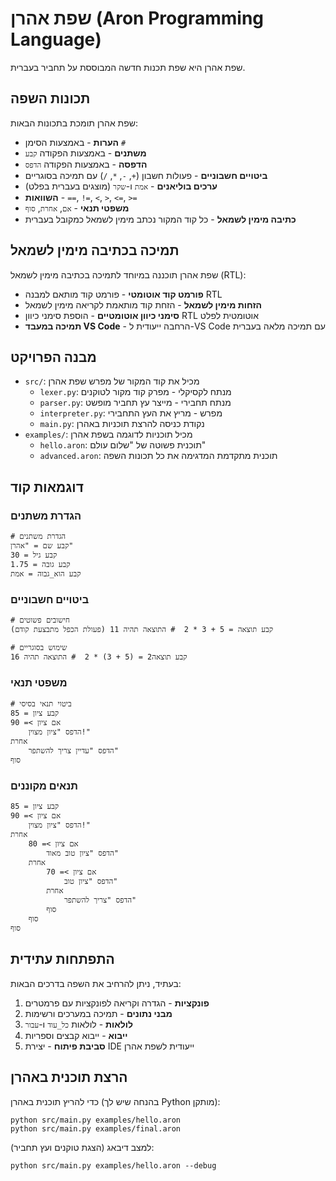 # שפת אהרן (Aron Programming Language)

שפת אהרן היא שפת תכנות חדשה המבוססת על תחביר בעברית.

## תכונות השפה

שפת אהרן תומכת בתכונות הבאות:

* **הערות** - באמצעות הסימן `#`
* **משתנים** - באמצעות הפקודה `קבע`
* **הדפסה** - באמצעות הפקודה `הדפס`
* **ביטויים חשבוניים** - פעולות חשבון (`+`, `-`, `*`, `/`) עם תמיכה בסוגריים
* **ערכים בוליאנים** - `אמת` ו-`שקר` (מוצגים בעברית בפלט)
* **השוואות** - `==`, `!=`, `<`, `>`, `<=`, `>=`
* **משפטי תנאי** - `אם`, `אחרת`, `סוף`
* **כתיבה מימין לשמאל** - כל קוד המקור נכתב מימין לשמאל כמקובל בעברית

## תמיכה בכתיבה מימין לשמאל

שפת אהרן תוכננה במיוחד לתמיכה בכתיבה מימין לשמאל (RTL):

* **פורמט קוד אוטומטי** - פורמט קוד מותאם למבנה RTL
* **הזחות מימין לשמאל** - הזחת קוד מותאמת לקריאה מימין לשמאל
* **סימני כיוון אוטומטיים** - הוספת סימני כיוון RTL אוטומטית לפלט
* **תמיכה במעבד VS Code** - הרחבה ייעודית ל-VS Code עם תמיכה מלאה בעברית

## מבנה הפרויקט

- `src/`: מכיל את קוד המקור של מפרש שפת אהרן
  - `lexer.py`: מנתח לקסיקלי - מפרק קוד מקור לטוקנים
  - `parser.py`: מנתח תחבירי - מייצר עץ תחביר מופשט
  - `interpreter.py`: מפרש - מריץ את העץ התחבירי
  - `main.py`: נקודת כניסה להרצת תוכניות באהרן
- `examples/`: מכיל תוכניות לדוגמה בשפת אהרן
  - `hello.aron`: תוכנית פשוטה של "שלום עולם"
  - `advanced.aron`: תוכנית מתקדמת המדגימה את כל תכונות השפה

## דוגמאות קוד

### הגדרת משתנים

```
# הגדרת משתנים
קבע שם = "אהרן"
קבע גיל = 30
קבע גובה = 1.75
קבע הוא_גבוה = אמת
```

### ביטויים חשבוניים

```
# חישובים פשוטים
קבע תוצאה = 5 + 3 * 2  # התוצאה תהיה 11 (פעולת הכפל מתבצעת קודם)

# שימוש בסוגריים
קבע תוצאה2 = (5 + 3) * 2  # התוצאה תהיה 16
```

### משפטי תנאי

```
# ביטוי תנאי בסיסי
קבע ציון = 85
אם ציון >= 90
    הדפס "ציון מצוין!"
אחרת
    הדפס "עדיין צריך להשתפר"
סוף
```

### תנאים מקוננים

```
קבע ציון = 85
אם ציון >= 90
    הדפס "ציון מצוין!"
אחרת
    אם ציון >= 80
        הדפס "ציון טוב מאוד"
    אחרת
        אם ציון >= 70
            הדפס "ציון טוב"
        אחרת
            הדפס "צריך להשתפר"
        סוף
    סוף
סוף
```

## התפתחות עתידית

בעתיד, ניתן להרחיב את השפה בדרכים הבאות:

1. **פונקציות** - הגדרה וקריאה לפונקציות עם פרמטרים
2. **מבני נתונים** - תמיכה במערכים ורשימות
3. **לולאות** - לולאות `כל_עוד` ו-`עבור`
4. **ייבוא** - ייבוא קבצים וספריות
5. **סביבת פיתוח** - יצירת IDE ייעודית לשפת אהרן

## הרצת תוכנית באהרן

כדי להריץ תוכנית באהרן (בהנחה שיש לך Python מותקן):

```
python src/main.py examples/hello.aron
python src/main.py examples/final.aron
```

למצב דיבאג (הצגת טוקנים ועץ תחביר):

```
python src/main.py examples/hello.aron --debug
```
